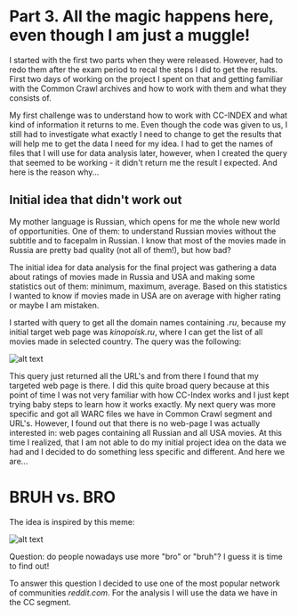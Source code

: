 # Part 3. All the magic happens here, even though I am just a muggle!

I started with the first two parts when they were released. However, had to redo them after the exam period to recal the steps I did to get the results. First two days of working on the project I spent on that and getting familiar with the Common Crawl archives and how to work with them and what they consists of. 

My first challenge was to understand how to work with CC-INDEX and what kind of information it returns to me. Even though the code was given to us, I still had to investigate what exactly I need to change to get the results that will help me to get the data I need for my idea. I had to get the names of files that I will use for data analysis later, however, when I created the query that seemed to be working - it didn't return me the result I expected. And here is the reason why... 

## Initial idea that didn't work out

My mother language is Russian, which opens for me the whole new world of opportunities. One of them: to understand Russian movies without the subtitle and to facepalm in Russian. I know that most of the movies made in Russia are pretty bad quality (not all of them!), but how bad? 

The initial idea for data analysis for the final project was gathering a data about ratings of movies made in Russia and USA and making some statistics out of them: minimum, maximum, average. Based on this statistics I wanted to know if movies made in USA are on average with higher rating or maybe I am mistaken. 

I started with query to get all the domain names containing _.ru_, because my initial target web page was _kinopoisk.ru_, where I can get the list of all movies made in selected country. The query was the following: 

![alt text](https://rubigdata.github.io/bigdata-blog-2021-elanto-dev/images/ccindex-ru-query.png "cc-index .ru query")

This query just returned all the URL's and from there I found that my targeted web page is there. I did this quite broad query because at this point of time I was not very familiar with how CC-Index works and I just kept trying baby steps to learn how it works exactly. My next query was more specific and got all WARC files we have in Common Crawl segment and URL's. However, I found out that there is no web-page I was actually interested in: web pages containing all Russian and all USA movies. At this time I realized, that I am not able to do my initial project idea on the data we had and I decided to do something less specific and different. And here we are... 

# BRUH vs. BRO

The idea is inspired by this meme: 

![alt text](https://pics.me.me/use-over-time-for-bruh-2010-1800-1850-1900-1950-58090774.png "bruh meme")

Question: do people nowadays use more "bro" or "bruh"? I guess it is time to find out! 

To answer this question I decided to use one of the most popular network of communities _reddit.com_. For the analysis I will use the data we have in the CC segment. 